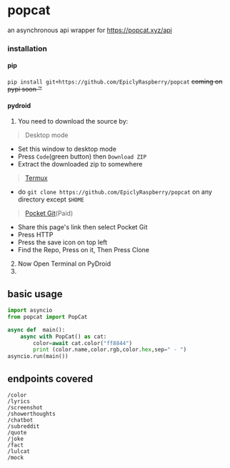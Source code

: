 # popcat
an asynchronous api wrapper for https://popcat.xyz/api
### installation
#### pip
`pip install git+https://github.com/EpiclyRaspberry/popcat`
~~coming on pypi soon ™~~
#### pydroid
1. You need to download the source by:
> Desktop mode
- Set this window to desktop mode
- Press `Code`(green button) then `Download ZIP`
- Extract the downloaded zip to somewhere
> [Termux](https://termux.com/)
- do `git clone https://github.com/EpiclyRaspberry/popcat` on any directory except `$HOME`
> [Pocket Git](http://pocketgit.com/)(Paid)
- Share this page's link then select Pocket Git
- Press HTTP
- Press the save icon on top left
- Find the Repo, Press on it, Then Press Clone
2. Now Open Terminal on PyDroid
3. 
## basic usage
```python
import asyncio
from popcat import PopCat

async def  main():
    async with PopCat() as cat:
        color=await cat.color("ff8844")
        print (color.name,color.rgb,color.hex,sep=" - ")
asyncio.run(main())
```
## endpoints covered
```
/color
/lyrics
/screenshot
/showerthoughts
/chatbot
/subreddit
/quote
/joke
/fact
/lulcat
/mock
```
